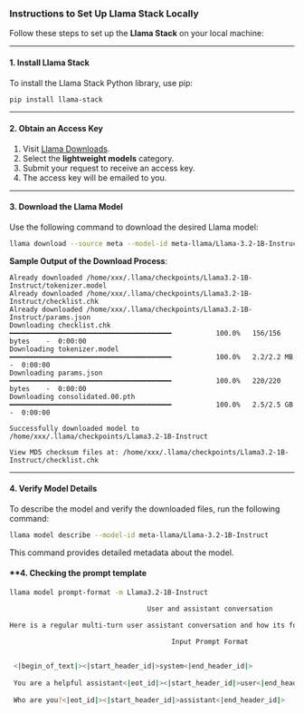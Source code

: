 ### Instructions to Set Up Llama Stack Locally

Follow these steps to set up the **Llama Stack** on your local machine:

---

#### **1. Install Llama Stack**
To install the Llama Stack Python library, use pip:

```bash
pip install llama-stack
```

---

#### **2. Obtain an Access Key**
1. Visit [Llama Downloads](https://www.llama.com/llama-downloads/).
2. Select the **lightweight models** category.
3. Submit your request to receive an access key.
4. The access key will be emailed to you.

---

#### **3. Download the Llama Model**
Use the following command to download the desired Llama model:

```bash
llama download --source meta --model-id meta-llama/Llama-3.2-1B-Instruct
```

**Sample Output of the Download Process**:
```plaintext
Already downloaded /home/xxx/.llama/checkpoints/Llama3.2-1B-Instruct/tokenizer.model
Already downloaded /home/xxx/.llama/checkpoints/Llama3.2-1B-Instruct/checklist.chk
Already downloaded /home/xxx/.llama/checkpoints/Llama3.2-1B-Instruct/params.json
Downloading checklist.chk               ━━━━━━━━━━━━━━━━━━━━━━━━━━━━━━━━━━━━━━━━           100.0%   156/156 bytes    -  0:00:00
Downloading tokenizer.model             ━━━━━━━━━━━━━━━━━━━━━━━━━━━━━━━━━━━━━━━━           100.0%   2.2/2.2 MB       -  0:00:00
Downloading params.json                 ━━━━━━━━━━━━━━━━━━━━━━━━━━━━━━━━━━━━━━━━           100.0%   220/220 bytes    -  0:00:00
Downloading consolidated.00.pth         ━━━━━━━━━━━━━━━━━━━━━━━━━━━━━━━━━━━━━━━━           100.0%   2.5/2.5 GB       -  0:00:00

Successfully downloaded model to /home/xxx/.llama/checkpoints/Llama3.2-1B-Instruct

View MD5 checksum files at: /home/xxx/.llama/checkpoints/Llama3.2-1B-Instruct/checklist.chk
```

---

#### **4. Verify Model Details**
To describe the model and verify the downloaded files, run the following command:

```bash
llama model describe --model-id meta-llama/Llama-3.2-1B-Instruct
```

This command provides detailed metadata about the model.


#### **4. Checking the prompt template

```bash
llama model prompt-format -m Llama3.2-1B-Instruct

                                  User and assistant conversation                                   

Here is a regular multi-turn user assistant conversation and how its formatted.                     

                                        Input Prompt Format                                         

                                                                                                    
 <|begin_of_text|><|start_header_id|>system<|end_header_id|>                                        
                                                                                                    
 You are a helpful assistant<|eot_id|><|start_header_id|>user<|end_header_id|>                      
                                                                                                    
 Who are you?<|eot_id|><|start_header_id|>assistant<|end_header_id|>                                
                                                                                                    

```